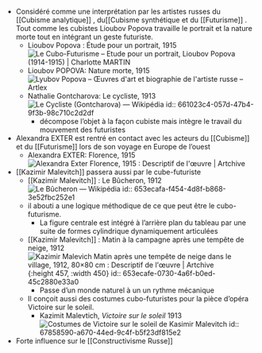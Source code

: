 - Considéré comme une interprétation par les artistes russes du [[Cubisme analytique]] , du[[Cubisme synthétique et du [[Futurisme]] .
  Tout comme les cubistes Lioubov Popova travaille le portrait et la nature morte tout en intégrant un geste futuriste.
	- Lioubov Popova : Étude pour un portrait, 1915 ![Le Cubo-Futurisme – Etude pour un portrait, Lioubov Popova (1914-1915) |  Charlotte MARTIN](https://chamartinlecolededesign.files.wordpress.com/2013/10/fut_086.jpg)
	- Lioubov POPOVA: Nature morte, 1915 ![Lyubov Popova – Œuvres d'art et biographie de l'artiste russe – Artlex](https://www.artlex.com/wp-content/uploads/2022/08/the-jug-on-the-table.jpg)
	- Nathalie Gontcharova: Le cycliste, 1913 ![Le Cycliste (Gontcharova) — Wikipédia](https://upload.wikimedia.org/wikipedia/commons/thumb/f/f9/Cyclist_%28Goncharova%2C_1913%29.jpg/640px-Cyclist_%28Goncharova%2C_1913%29.jpg)
	  id:: 661023c4-057d-47b4-9f3b-98c710c2d2df
		- décompose l’objet à la façon cubiste mais intègre le travail du mouvement des futuristes
- Alexandra EXTER est rentré en contact avec les acteurs du [[Cubisme]] et du [[Futurisme]] lors de son voyage en Europe de l’ouest
	- Alexandra EXTER: Florence, 1915 ![Alexandra Exter Florence, 1915 : Descriptif de l'œuvre | Artchive](https://arthive.net/res/media/img/oy800/work/d27/88858@2x.jpg)
- [[Kazimir Malevitch]] passera aussi par le cube-futuriste
	- [[Kazimir Malevitch]] : Le Bûcheron, 1912 ![Le Bûcheron — Wikipédia](https://upload.wikimedia.org/wikipedia/commons/d/d6/Woodcutter.jpg)
	  id:: 653ecafa-f454-4d8f-b868-3e52fbc252e1
	- il abouti a une logique méthodique de ce que peut être le cubo-futurisme.
		- La figure centrale est intégré à l’arrière plan du tableau par une suite de formes cylindrique dynamiquement articulées
	- [[Kazimir Malevitch]] : Matin à la campagne après une tempête de neige, 1912 ![Kazimir Malevich Matin après une tempête de neige dans le village, 1912,  80×80 cm : Descriptif de l'œuvre | Artchive](https://arthive.net/res/media/img/ox800/work/eb5/351451.jpg){:height 457, :width 450}
	  id:: 653ecafe-0730-4a6f-b0ed-45c2880e33a0
		- Passe d’un monde naturel à un un rythme mécanique
	- Il conçoit aussi des costumes cubo-futuristes pour la pièce d’opéra Victoire sur le soleil.
		- Kazimit Malevtich, *Victoire sur le soleil* 1913 ![Costumes de Victoire sur le soleil de Kasimir Malevitch](https://www.cineclubdecaen.com/peinture/peintres/malevitch/victoiresurlesoleilcostumes.jpg)
		  id:: 67858590-a670-44ed-9c4f-b5f23df815e2
- Forte influence sur le [[Constructivisme Russe]]